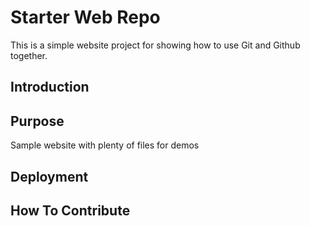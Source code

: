 # Starter Web Repo

This is a simple website project for showing how to use Git and Github together.

## Introduction

## Purpose

Sample website with plenty of files for demos

## Deployment

## How To Contribute
